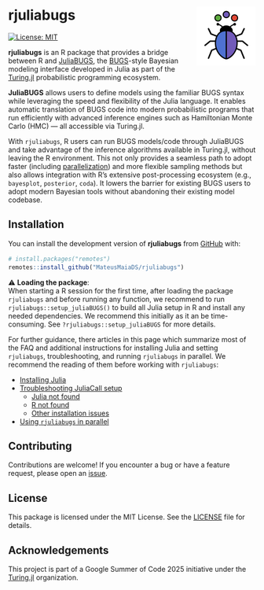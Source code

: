 
# rjuliabugs <img src="man/figures/logo.png" align="right" alt="" />

<!-- badges: start -->

[![License:
MIT](https://img.shields.io/badge/license-MIT-blue.svg)](https://opensource.org/licenses/MIT)
<!-- [![R build status](https://github.com/MateusMaiaDS/rjuliabugs/actions/workflows/R-CMD-check.yaml/badge.svg)](https://github.com/MateusMaiaDS/rjuliabugs/actions) -->
<!-- [![R-CMD-check](https://github.com/MateusMaiaDS/rjuliabugs/actions/workflows/R-CMD-check.yaml/badge.svg)](https://github.com/MateusMaiaDS/rjuliabugs/actions/workflows/R-CMD-check.yaml) -->
<!-- badges: end -->

**rjuliabugs** is an R package that provides a bridge between R and
[JuliaBUGS](https://github.com/TuringLang/JuliaBUGS.jl?tab=readme-ov-file),
the [BUGS](https://en.wikipedia.org/wiki/WinBUGS)-style Bayesian
modeling interface developed in Julia as part of the
[Turing.jl](https://turing.ml/dev/) probabilistic programming ecosystem.

**JuliaBUGS** allows users to define models using the familiar BUGS
syntax while leveraging the speed and flexibility of the Julia language.
It enables automatic translation of BUGS code into modern probabilistic
programs that run efficiently with advanced inference engines such as
Hamiltonian Monte Carlo (HMC) — all accessible via Turing.jl.

With `rjuliabugs`, R users can run BUGS models/code through JuliaBUGS
and take advantage of the inference algorithms available in Turing.jl,
without leaving the R environment. This not only provides a seamless
path to adopt faster (including
[parallelization](https://mateusmaiads.github.io/rjuliabugs/articles/rjuliabugs_parallel.html))
and more flexible sampling methods but also allows integration with R’s
extensive post-processing ecosystem (e.g., `bayesplot`, `posterior`,
`coda`). It lowers the barrier for existing BUGS users to adopt modern
Bayesian tools without abandoning their existing model codebase.

## Installation

You can install the development version of **rjuliabugs** from
[GitHub](https://github.com/MateusMaiaDS/rjuliabugs) with:

``` r
# install.packages("remotes")
remotes::install_github("MateusMaiaDS/rjuliabugs")
```

⚠️ **Loading the package**:  
When starting a R session for the first time, after loading the package
`rjuliabugs` and before running any function, we recommend to run
`rjuliabugs::setup_juliaBUGS()` to build all Julia setup in R and
install any needed dependencies. We recommend this initially as it an be
time-consuming. See `?rjuliabugs::setup_juliaBUGS` for more details.

For further guidance, there articles in this page which summarize most
of the FAQ and additional instructions for installing Julia and setting
`rjuliabugs`, troubleshooting, and running `rjuliabugs` in parallel. We
recommend the reading of them before working with `rjuliabugs`:

- [Installing
  Julia](https://mateusmaiads.github.io/rjuliabugs/articles/setup_troubleshooting.html#installing-julia)
- [Troubleshooting JuliaCall
  setup](https://mateusmaiads.github.io/rjuliabugs/articles/setup_troubleshooting.html#troubleshooting-juliacall-setup)
  - [Julia not
    found](https://mateusmaiads.github.io/rjuliabugs/articles/setup_troubleshooting.html#error-type-julia-not-found)
  - [R not
    found](https://mateusmaiads.github.io/rjuliabugs/articles/setup_troubleshooting.html#error-type-r_home-not-found)
  - [Other installation
    issues](https://mateusmaiads.github.io/rjuliabugs/articles/setup_troubleshooting.html#other-installations-issues)
- [Using `rjuliabugs` in
  parallel](https://mateusmaiads.github.io/rjuliabugs/articles/rjuliabugs_parallel.html)

## Contributing

Contributions are welcome! If you encounter a bug or have a feature
request, please open an
[issue](https://github.com/MateusMaiaDS/rjuliabugs/issues).

## License

This package is licensed under the MIT License. See the
[LICENSE](LICENSE) file for details.

## Acknowledgements

This project is part of a Google Summer of Code 2025 initiative under
the [Turing.jl](https://turing.ml/dev/) organization.
